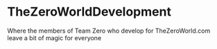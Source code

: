 TheZeroWorldDevelopment
=======================

Where the members of Team Zero who develop for TheZeroWorld.com leave a bit of magic for everyone
